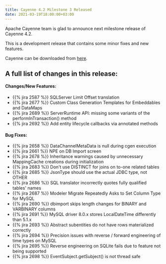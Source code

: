 ```yaml
---
title: Cayenne 4.2 Milestone 3 Released
date: 2021-03-19T18:00:00+03:00
--- 
```


Apache Cayenne team is glad to announce next milestone release of Cayenne 4.2. 

This is a development release that contains some minor fixes and new features. 

Cayenne can be downloaded from [here](/download.html).

<div class="pb-3"><!-- gap 3rem --></div>
<h2 class="text-center">A full list of changes in this release:</h2>
<div class="pb-2"><!-- gap 2rem --></div>


#### Changes/New Features:

- {{% jira 2587 %}} SQLServer Limit Offset translation
- {{% jira 2677 %}} Custom Class Generation Templates for Embeddables and DataMaps
- {{% jira 2689 %}} ServerRuntime API: missing some variants of the performInTransaction() method
- {{% jira 2692 %}} Add entity lifecycle callbacks via annotated methods

<div class="pb-2"><!-- gap 2rem --></div>

#### Bug Fixes:

- {{% jira 2658 %}} DataChannelMetaData is null during cgen execution
- {{% jira 2661 %}} NPE on DB Import screen
- {{% jira 2678 %}} Inheritance warnings caused by unnecessary MappingCache creations during initialization
- {{% jira 2683 %}} Don't use DISTINCT for joins on to-one related tables
- {{% jira 2685 %}} JsonType should use the actual JDBC type, not OTHER
- {{% jira 2686 %}} SQL translator incorrectly quotes fully qualified tables' names
- {{% jira 2687 %}} Modeler Migrate Repeatedly Asks to Set Column Type for MySQL
- {{% jira 2690 %}} dbimport skips length changes for BINARY and VARBINARY columns
- {{% jira 2691 %}} MySQL driver 8.0.x stores LocalDateTime differently than 5.1.x
- {{% jira 2693 %}} Abstract subentities do not have rows materialized correctly
- {{% jira 2694 %}} Precision issues with reverse / forward engineering of time types on MySQL
- {{% jira 2695 %}} Reverse engineering on SQLite fails due to feature not being supported
- {{% jira 2698 %}} EventSubject.getSubject() is not thread safe
